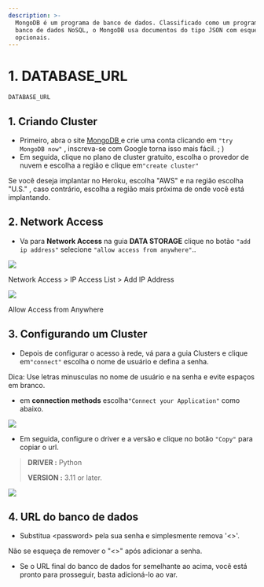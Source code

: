 ```yaml
---
description: >-
  MongoDB é um programa de banco de dados. Classificado como um programa de
  banco de dados NoSQL, o MongoDB usa documentos do tipo JSON com esquemas
  opcionais.
---
```


# 1. DATABASE\_URL

```text
DATABASE_URL
```

## **1. Criando Cluster**

* Primeiro, abra o site [MongoDB ](https://www.mongodb.com/)e crie uma conta clicando em `"try MongoDB now"` , inscreva-se com Google torna isso mais fácil. ; \)
* Em seguida, clique no plano de cluster gratuito, escolha o provedor de nuvem e escolha a região e clique em`"create cluster"`

Se você deseja implantar no Heroku, escolha "AWS" e na região escolha "U.S." , caso contrário, escolha a região mais próxima de onde você está implantando.

## **2. Network Access** <a id="2-network-access"></a>

* Va para **Network Access** na guia **DATA STORAGE** clique no botão `"add ip address"` selecione `"allow access from anywhere"`..

![](https://gblobscdn.gitbook.com/assets%2F-MNTQklL6f32BuRnjFuB%2F-MNTRa3jXyEGTxIFCogB%2F-MNTU-ouSpUazuXX2a88%2FScreenshot%202020-12-01%20182149.png?alt=media&token=79b97a6a-26df-4d3b-b7e4-4def5797acae)

Network Access &gt; IP Access List &gt; Add IP Address

![](https://gblobscdn.gitbook.com/assets%2F-MNTQklL6f32BuRnjFuB%2F-MNTRa3jXyEGTxIFCogB%2F-MNTZ1Dc48MovQzrhEJk%2FScreenshot%202020-12-01%20182329.png?alt=media&token=65f45339-c941-4fd6-a2c0-658a95f9de44)

Allow Access from Anywhere

## 3. Configurando um Cluster <a id="3-setting-up-a-cluster"></a>

* Depois de configurar o acesso à rede, vá para a guia Clusters e clique em`"connect"` escolha o nome de usuário e defina a senha.

Dica: Use letras minusculas no nome de usuário e na senha e evite espaços em branco.

* em **connection methods** escolha`"Connect your Application"` como abaixo.

![](https://gblobscdn.gitbook.com/assets%2F-MNTQklL6f32BuRnjFuB%2F-MNTRa3jXyEGTxIFCogB%2F-MNTcjxyYxIzzjk5wc7p%2FScreenshot%202020-12-01%20182552.png?alt=media&token=b62929fd-a771-4b1a-b350-b4f3947af8e3)

* Em seguida, configure o driver e a versão e clique no botão `"Copy"` para copiar o url.

> **DRIVER :** Python
>
> **VERSION :** 3.11 or later.

![](https://gblobscdn.gitbook.com/assets%2F-MNTQklL6f32BuRnjFuB%2F-MNTRa3jXyEGTxIFCogB%2F-MNTdbq4gXOncOdMFGPW%2FScreenshot%202020-12-01%20182654.png?alt=media&token=6b46c90e-63b3-47ef-8eaa-b33b7ea0defa)

## 4. URL do banco de dados <a id="4-final-database-url"></a>

* Substitua &lt;password&gt; pela sua senha e simplesmente remova '&lt;&gt;'.

Não se esqueça de remover o "&lt;&gt;" após adicionar a senha.

* Se o URL final do banco de dados for semelhante ao acima, você está pronto para prosseguir, basta adicioná-lo ao var.

